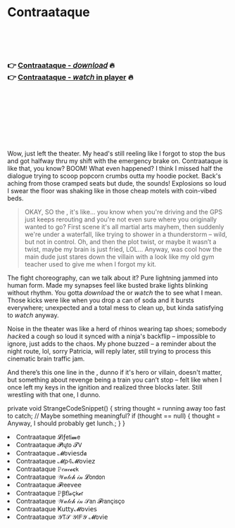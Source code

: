<h1>Contraataque</h1>

<br><br><br>

<h3>👉 <a href="https://Todds-golvitinging1984.github.io/osreghtwuw/">Contraataque - 𝘥𝘰𝘸𝘯𝘭𝘰𝘢𝘥</a> 🔥<br>
👉 <a href="https://Todds-golvitinging1984.github.io/osreghtwuw/">Contraataque - 𝘸𝘢𝘵𝘤𝘩 in player</a> 🔥
</h3>



<br><br><br><br><br><br><br>


Wow, just left the theater. My head's still reeling like I forgot to stop the bus and got halfway thru my shift with the emergency brake on. Contraataque is like that, you know? BOOM! What even happened? I think I missed half the dialogue trying to scoop popcorn crumbs outta my hoodie pocket. Back's aching from those cramped seats but dude, the sounds! Explosions so loud I swear the floor was shaking like in those cheap motels with coin-vibed beds.

>OKAY, SO the  , it's like... you know when you're driving and the GPS just keeps rerouting and you're not even sure where you originally wanted to go? First scene it's all martial arts mayhem, then suddenly we're under a waterfall, like trying to shower in a thunderstorm – wild, but not in control. Oh, and then the plot twist, or maybe it wasn’t a twist, maybe my brain is just fried, LOL… Anyway, was cool how the main dude just stares down the villain with a look like my old gym teacher used to give me when I forgot my kit.

The fight choreography, can we talk about it? Pure lightning jammed into human form. Made my synapses feel like busted brake lights blinking without rhythm. You gotta 𝘥𝘰𝘸𝘯𝘭𝘰𝘢𝘥 the   or 𝘸𝘢𝘵𝘤𝘩 the   to see what I mean. Those kicks were like when you drop a can of soda and it bursts everywhere; unexpected and a total mess to clean up, but kinda satisfying to 𝘸𝘢𝘵𝘤𝘩 anyway.

Noise in the theater was like a herd of rhinos wearing tap shoes; somebody 𝘩𝘢𝘤𝘬ed a cough so loud it synced with a ninja's backflip – impossible to ignore, just adds to the chaos. My phone buzzed – a reminder about the night route, lol, sorry Patricia, will reply later, still trying to process this cinematic brain traffic jam.

And there’s this one line in the  , dunno if it's hero or villain, doesn't matter, but something about revenge being a train you can’t stop – felt like when I once left my keys in the ignition and realized three blocks later. Still wrestling with that one, I dunno.

private void StrangeCodeSnippet()
{
    string thought = running away too fast to catch;
    // Maybe something meaningful?
    if (thought == null)
    {
        thought = Anyway, I should probably get lunch.;
    }
}


<li>Contraataque 𝓛𝗂ƒ𝖾𝗍𝗂𝓶𝖾</li>
<li>Contraataque 𝓟𝗅ų𝗍𝗈 𝓣𝖵</li>
<li>Contraataque 𝓜𝗈ν𝗂𝖾𝗌ԁ𝖆</li>
<li>Contraataque 𝓜ρ𝟜𝓜𝗈ν𝗂𝖾𝗓</li>
<li>Contraataque 𝙿𝑒𝒶𝒸𝓸𝐜𝗄</li>
<li>Contraataque 𝒲𝒶𝓉𝒸𝒽 𝒾𝓃 𝓛𝗈𝗇𝖽𝗈𝗇</li>
<li>Contraataque 𝓕𝗋𝖾𝖾ν𝖾𝖾</li>
<li>Contraataque 𝙿Ꞵť𝗅𝓸ç𝗄𝓮𝗋</li>
<li>Contraataque 𝒲𝒶𝓉𝒸𝒽 𝒾𝓃 𝒮𝖺𝗇 𝓕𝗋𝖺𝗇ç𝗂𝗌ç𝗈</li>
<li>Contraataque Ҝ𝗎𝗍𝗍𝗒𝓜𝗈ν𝗂𝖾𝗌</li>
<li>Contraataque 𝒴𝖳𝒮 𝒴𝖨𝖥𝒴 𝓜𝗈ν𝗂𝖾</li>

